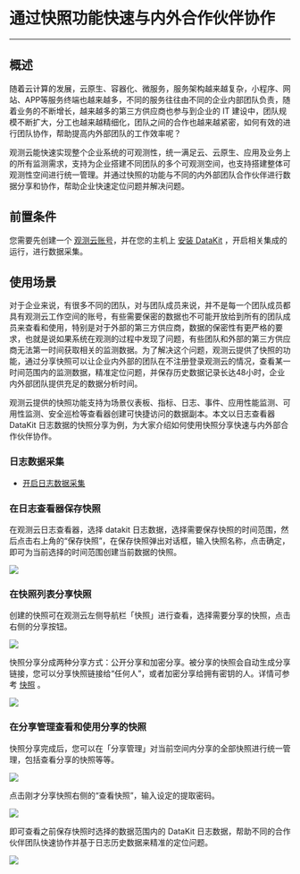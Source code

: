 # 通过快照功能快速与内外合作伙伴协作
---

## 概述

随着云计算的发展，云原生、容器化、微服务，服务架构越来越复杂，小程序、网站、APP等服务终端也越来越多，不同的服务往往由不同的企业内部团队负责，随着业务的不断增长，越来越多的第三方供应商也参与到企业的 IT 建设中，团队规模不断扩大，分工也越来越精细化，团队之间的合作也越来越紧密，如何有效的进行团队协作，帮助提高内外部团队的工作效率呢？

观测云能快速实现整个企业系统的可观测性，统一满足云、云原生、应用及业务上的所有监测需求，支持为企业搭建不同团队的多个可观测空间，也支持搭建整体可观测性空间进行统一管理。并通过快照的功能与不同的内外部团队合作伙伴进行数据分享和协作，帮助企业快速定位问题并解决问题。

## 前置条件

您需要先创建一个 [观测云账号](https://www.guance.com)，并在您的主机上 [安装 DataKit](../../datakit/datakit-install.md) ，开启相关集成的运行，进行数据采集。

## 使用场景


对于企业来说，有很多不同的团队，对与团队成员来说，并不是每一个团队成员都具有观测云工作空间的账号，有些需要保密的数据也不可能开放给到所有的团队成员来查看和使用，特别是对于外部的第三方供应商，数据的保密性有更严格的要求，也就是说如果系统在观测的过程中发现了问题，有些团队和外部的第三方供应商无法第一时间获取相关的监测数据。为了解决这个问题，观测云提供了快照的功能，通过分享快照可以让企业内外部的团队在不注册登录观测云的情况，查看某一时间范围内的监测数据，精准定位问题，并保存历史数据记录长达48小时，企业内外部团队提供充足的数据分析时间。

观测云提供的快照功能支持为场景仪表板、指标、日志、事件、应用性能监测、可用性监测、安全巡检等查看器创建可快捷访问的数据副本。本文以日志查看器 DataKit 日志数据的快照分享为例，为大家介绍如何使用快照分享快速与内外部合作伙伴协作。

### 日志数据采集

- [开启日志数据采集](../../datakit/logging.md)

### 在日志查看器保存快照

在观测云日志查看器，选择 datakit 日志数据，选择需要保存快照的时间范围，然后点击右上角的“保存快照”，在保存快照弹出对话框，输入快照名称，点击确定，即可为当前选择的时间范围创建当前数据的快照。

![](../img/1.snapshot.1.1.png)

### 在快照列表分享快照

创建的快照可在观测云左侧导航栏「快照」进行查看，选择需要分享的快照，点击右侧的分享按钮。

![](../img/1.snapshot.5.1.png)

快照分享分成两种分享方式：公开分享和加密分享。被分享的快照会自动生成分享链接，您可以分享快照链接给“任何人”，或者加密分享给拥有密钥的人。详情可参考 [快照](../../management/snapshot.md) 。

![](../img/1.snapshot.6.2.png)

### 在分享管理查看和使用分享的快照

快照分享完成后，您可以在「分享管理」对当前空间内分享的全部快照进行统一管理，包括查看分享的快照等等。

![](../img/1.snapshot.8.1.png)

点击刚才分享快照右侧的“查看快照”，输入设定的提取密码。

![](../img/1.snapshot.7.1.png)

即可查看之前保存快照时选择的数据范围内的 DataKit 日志数据，帮助不同的合作伙伴团队快速协作并基于日志历史数据来精准的定位问题。

![](../img/1.snapshot.7.2.png)

